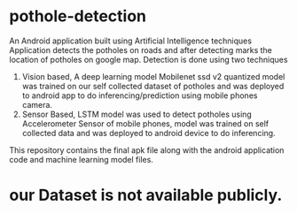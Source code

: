 # pothole-detection
An Android application built using Artificial Intelligence techniques
Application detects the potholes on roads and after detecting marks the location of potholes on google map.
Detection is done using two techniques 
1. Vision based,
   A deep learning model Mobilenet ssd v2 quantized model was trained on our self collected dataset of potholes and was deployed to android    app to do inferencing/prediction using mobile phones camera.
2. Sensor Based,
   LSTM model was used to detect potholes using Accelerometer Sensor of mobile phones, model was trained on self collected data and was        deployed to android device to do inferencing.   
   
This repository contains the final apk file along with the android application code and machine learning model files.
# our Dataset is not available publicly.
